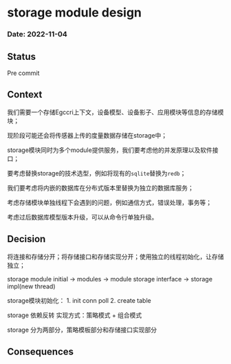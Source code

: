 # storage module design

### Date: 2022-11-04

## Status

Pre commit

## Context

我们需要一个存储Egccri上下文，设备模型、设备影子、应用模块等信息的存储模块；

现阶段可能还会将传感器上传的度量数据存储在storage中；

storage模块同时为多个module提供服务，我们要考虑他的并发原理以及软件接口；

要考虑替换storage的技术选型，例如将现有的`sqlite`替换为`redb`；

我们要考虑将内嵌的数据库在分布式版本里替换为独立的数据库服务；

考虑存储模块单独线程下会遇到的问题，例如通信方式，错误处理，事务等；

考虑过后数据库模型版本升级，可以从命令行单独升级。

## Decision

将连接和存储分开；将存储接口和存储实现分开；使用独立的线程初始化，让存储独立；

storage module initial -> modules -> module storage interface -> storage impl(new thread)

storage模块初始化：
    1. init conn poll
    2. create table

storage 依赖反转 实现方式：策略模式 + 组合模式

storage 分为两部分，策略模板部分和存储接口实现部分

## Consequences
